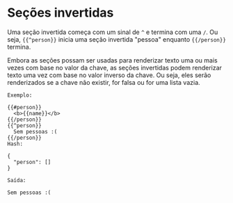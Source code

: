 # Seções invertidas

Uma seção invertida começa com um sinal de `^` e termina com uma `/`. Ou seja, `{{^person}}` inicia uma seção invertida "pessoa" enquanto `{{/person}}` termina.

Embora as seções possam ser usadas para renderizar texto uma ou mais vezes com base no valor da chave, as seções invertidas podem renderizar texto uma vez com base no valor inverso da chave. Ou seja, eles serão renderizados se a chave não existir, for falsa ou for uma lista vazia.

```text
Exemplo:

{{#person}}
  <b>{{name}}</b>
{{/person}}
{{^person}}
  Sem pessoas :(
{{/person}}
Hash:

{
  "person": []
}

Saída:

Sem pessoas :(
```

